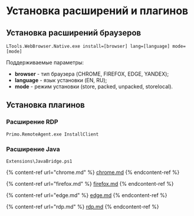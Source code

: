 # Установка расширений и плагинов

## Установка расширений браузеров

```
LTools.WebBrowser.Native.exe install=[browser] lang=[language] mode=[mode]
```
Поддерживаемые параметры:
* **browser** - тип браузера (CHROME, FIREFOX, EDGE, YANDEX);
* **language** - язык установки (EN, RU);
* **mode** - режим установки (store, packed, unpacked, storelocal).



## Установка плагинов

### Расширение RDP

```
Primo.RemoteAgent.exe InstallClient
```

### Расширение Java

```
Extensions\JavaBridge.ps1
```


{% content-ref url="chrome.md" %}
[chrome.md](chrome.md)
{% endcontent-ref %}

{% content-ref url="firefox.md" %}
[firefox.md](firefox.md)
{% endcontent-ref %}

{% content-ref url="edge.md" %}
[edge.md](edge.md)
{% endcontent-ref %}

{% content-ref url="rdp.md" %}
[rdp.md](rdp.md)
{% endcontent-ref %}

